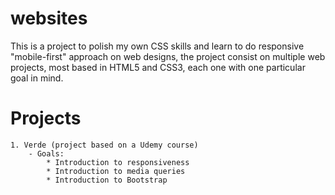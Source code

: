 # websites

This is a project to polish my own CSS skills and learn to do responsive "mobile-first" approach on web designs, the project consist on multiple web projects, most based in HTML5 and CSS3, each one with one particular goal in mind.

# Projects

	1. Verde (project based on a Udemy course)
		- Goals: 
			* Introduction to responsiveness
			* Introduction to media queries
			* Introduction to Bootstrap
